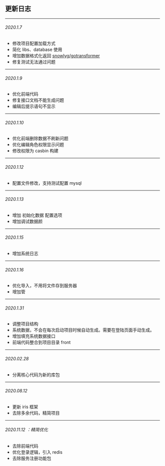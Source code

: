 ## 更新日志
---------------------------------------------

###### 2020.1.7  
- 修改项目配置加载方式
- 简化 libs、database 使用
- 增加数据格式化返回 [snowlyg/gotransformer](https://github.com/snowlyg/gotransformer)
- 修复测试无法通过问题

---------------------------------------------
###### 2020.1.9
- 优化前端代码
- 修复接口文档不能生成问题
- 编辑后提示语句不显示

---------------------------------------------
###### 2020.1.10
- 优化前端删除数据不刷新问题
- 优化编辑角色权限显示问题
- 修改权限为 casbin 构建

---------------------------------------------
###### 2020.1.12
- 配置文件修改，支持测试配置 mysql

---------------------------------------------
###### 2020.1.13
- 增加 初始化数据 配置选项
- 增加调试数据颜

---------------------------------------------
###### 2020.1.15
- 增加系统日志

---------------------------------------------
###### 2020.1.16
- 优化导入，不用将文件存到服务器
- 增加管

---------------------------------------------
###### 2020.1.31
- 调整项目结构
- 系统数据，不会在每次启动项目时候自动生成。需要在登陆页面手动生成。
- 增加填充系统数据接口
- 前端代码整合到项目目录 front 

---------------------------------------------
###### 2020.02.28
- 分离核心代码为新的库包

---------------------------------------------
###### 2020.08.12
- 更新 iris 框架 
- 去除多余代码，精简项目

---------------------------------------------
###### 2020.11.12 ：精简优化
- 去除前端代码
- 优化登录逻辑，引入 redis
- 去除服务注册功能包